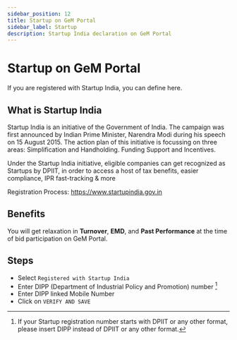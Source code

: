 ```yaml
---
sidebar_position: 12
title: Startup on GeM Portal
sidebar_label: Startup
description: Startup India declaration on GeM Portal
---
```


# Startup on GeM Portal
If you are registered with Startup India, you can define here.

## What is Startup India
Startup India is an initiative of the Government of India. The campaign was first announced by Indian Prime Minister, Narendra Modi during his speech on 15 August 2015. The action plan of this initiative is focussing on three areas: Simplification and Handholding. Funding Support and Incentives.

Under the Startup India initiative, eligible companies can get recognized as Startups by DPIIT, in order to access a host of tax benefits, easier compliance, IPR fast-tracking & more

Registration Process: https://www.startupindia.gov.in

## Benefits
You will get relaxation in **Turnover**, **EMD**, and **Past Performance**  at the time of bid participation on GeM Portal.

## Steps
- Select `Registered with Startup India`
- Enter DIPP (Department of Industrial Policy and Promotion) number [^1]
- Enter DIPP linked Mobile Number
- Click on `VERIFY AND SAVE`

[^1]:If your Startup registration number starts with DPIIT or any other format, please insert DIPP instead of DPIIT or any other format.